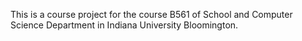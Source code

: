 This is a course project for the course B561 of School and Computer Science Department in Indiana University Bloomington.